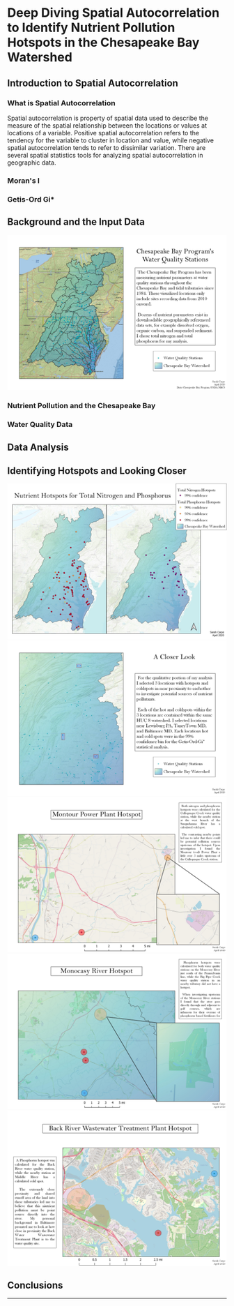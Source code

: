 # Deep Diving Spatial Autocorrelation to Identify Nutrient Pollution Hotspots in the Chesapeake Bay Watershed

## Introduction to Spatial Autocorrelation

### What is Spatial Autocorrelation
Spatial autocorrelation is property of spatial data used to describe the measure of the spatial relationship between the locations or values at locations of a variable. Positive spatial autocorrelation refers to the tendency for the variable to cluster in location and value, while negative spatial autocorrelation tends to refer to dissimilar variation. There are several spatial statistics tools for analyzing spatial autocorrelation in geographic data.
### Moran's I
### Getis-Ord Gi*

## Background and the Input Data
<img src="../project2_486/WaterQualityStations.jpg?raw=true"/>

### Nutrient Pollution and the Chesapeake Bay
### Water Quality Data

## Data Analysis

## Identifying Hotspots and Looking Closer
<img src="../project2_486/NutrientHotspots.jpg?raw=true"/>
<img src="../project2_486/HotspotCloserLook.jpg?raw=true"/>
<img src="../project2_486/MontourPowerPlantHotspot.jpg?raw=true"/>
<img src="../project2_486/MonocasyRiverHotspot.jpg?raw=true"/>
<img src="../project2_486/BackRiverHotspot.jpg?raw=true"/>

## Conclusions

---

